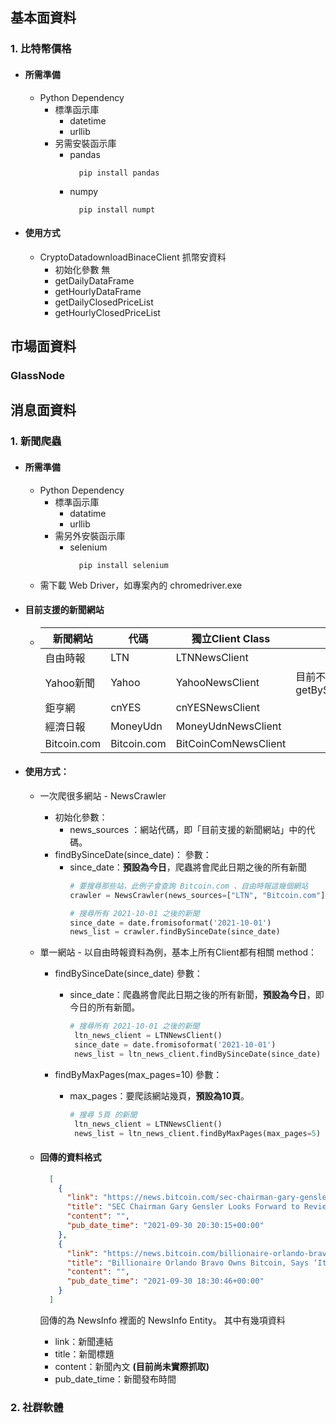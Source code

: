 ## 基本面資料
### 1. 比特幣價格
  * #### 所需準備
    * Python Dependency
      * 標準函示庫
        * datetime
        * urllib
      * 另需安裝函示庫
        * pandas
          ```shell
            pip install pandas
          ```
        * numpy
          ```shell
            pip install numpt
          ```
  * #### 使用方式
    * CryptoDatadownloadBinaceClient 抓幣安資料
      * 初始化參數
        無
      * getDailyDataFrame
      * getHourlyDataFrame
      * getDailyClosedPriceList
      * getHourlyClosedPriceList

## 市場面資料
### GlassNode

## 消息面資料
### 1. 新聞爬蟲
  * #### 所需準備
    * Python Dependency
      * 標準函示庫
        * datatime
        * urllib
      * 需另外安裝函示庫
        * selenium
          ```shell
            pip install selenium
          ```
    * 需下載 Web Driver，如專案內的 chromedriver.exe

* #### 目前支援的新聞網站
  * |新聞網站| 代碼 |獨立Client Class|備註|
    |--------|-----|----------|---------|
    |自由時報 |LTN|LTNNewsClient||
    |Yahoo新聞|Yahoo|YahooNewsClient|目前不支援 getBySinceDate()|
    |鉅亨網|cnYES|cnYESNewsClient||
    |經濟日報|MoneyUdn|MoneyUdnNewsClient||
    |Bitcoin.com|Bitcoin.com|BitCoinComNewsClient||



* #### 使用方式：
  * 一次爬很多網站 - NewsCrawler
    * 初始化參數：
      * news_sources ：網站代碼，即「目前支援的新聞網站」中的代碼。
    * findBySinceDate(since_date)：
      參數：
      * since_date：**預設為今日**，爬蟲將會爬此日期之後的所有新聞
        ```Python
        # 要搜尋那些站，此例子會查詢 Bitcoin.com 、自由時報這幾個網站
        crawler = NewsCrawler(news_sources=["LTN", "Bitcoin.com"])

        # 搜尋所有 2021-10-01 之後的新聞
        since_date = date.fromisoformat('2021-10-01')
        news_list = crawler.findBySinceDate(since_date)
        ```

  * 單一網站 - 以自由時報資料為例，基本上所有Client都有相關 method：
    * findBySinceDate(since_date)
      參數：

      * since_date：爬蟲將會爬此日期之後的所有新聞，**預設為今日**，即今日的所有新聞。
        ```Python
        # 搜尋所有 2021-10-01 之後的新聞
         ltn_news_client = LTNNewsClient()
         since_date = date.fromisoformat('2021-10-01')
         news_list = ltn_news_client.findBySinceDate(since_date)
        ```
    * findByMaxPages(max_pages=10)
      參數：

      * max_pages：要爬該網站幾頁，**預設為10頁**。
        ```Python
        # 搜尋 5頁 的新聞
         ltn_news_client = LTNNewsClient()
         news_list = ltn_news_client.findByMaxPages(max_pages=5)
        ```

  * #### 回傳的資料格式
    ```json
      [
        {
          "link": "https://news.bitcoin.com/sec-chairman-gary-gensler-looks-forward-review-bitcoin-futures-etf-filings/",
          "title": "SEC Chairman Gary Gensler Looks Forward to Review of Bitcoin Futures ETF Filings",
          "content": "",
          "pub_date_time": "2021-09-30 20:30:15+00:00"
        },
        {
          "link": "https://news.bitcoin.com/billionaire-orlando-bravo-owns-bitcoin-it-will-increase-significantly-very-bullish/",
          "title": "Billionaire Orlando Bravo Owns Bitcoin, Says ‘It Will Increase Significantly, I’m Very Bullish’",
          "content": "",
          "pub_date_time": "2021-09-30 18:30:46+00:00"
        }
      ]
    ```
    回傳的為 NewsInfo 裡面的 NewsInfo Entity。
    其中有幾項資料
    * link：新聞連結
    * title：新聞標題
    * content：新聞內文 **(目前尚未實際抓取)**
    * pub_date_time：新聞發布時間

### 2.  社群軟體

